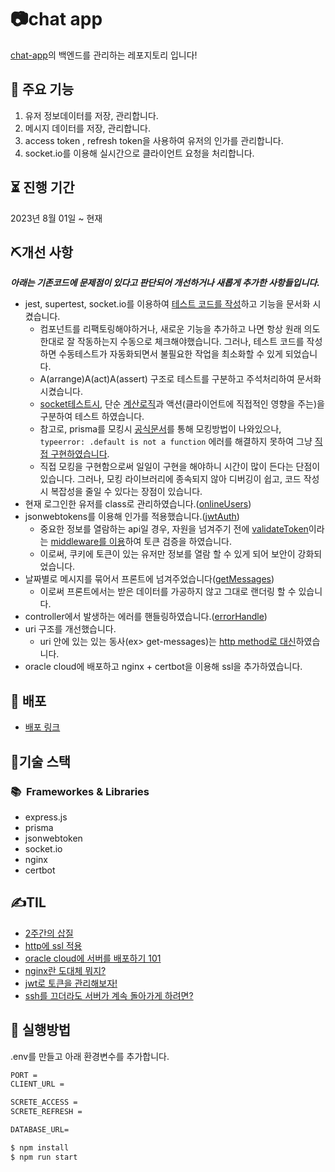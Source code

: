 # 📷chat app

[chat-app](https://github.com/YeonghunKO/chat-app-client/tree/main)의 백엔드를 관리하는 레포지토리 입니다!

## 📢 주요 기능
1. 유저 정보데이터를 저장, 관리합니다.
2. 메시지 데이터를 저장, 관리합니다.
3. access token , refresh token을 사용하여 유저의 인가를 관리합니다.
4. socket.io를 이용해 실시간으로 클라이언트 요청을 처리합니다.

## ⏳ 진행 기간
2023년 8월 01일 ~ 현재

## ⛏개선 사항
_**아래는 기존코드에 문제점이 있다고 판단되어 개선하거나 새롭게 추가한 사항들입니다.**_

* jest, supertest, socket.io를 이용하여 [테스트 코드를 작성](https://github.com/YeonghunKO/chat-app-server/tree/master/__test__)하고 기능을 문서화 시켰습니다.
  - 컴포넌트를 리팩토링해야하거나, 새로운 기능을 추가하고 나면 항상 원래 의도한대로 잘 작동하는지 수동으로 체크해야했습니다. 그러나, 테스트 코드를 작성하면 수동테스트가 자동화되면서 불필요한 작업을 최소화할 수 있게 되었습니다.
  - A(arrange)A(act)A(assert) 구조로 테스트를 구분하고 주석처리하여 문서화 시켰습니다.
  - [socket테스트시](https://github.com/YeonghunKO/chat-app-server/blob/master/__test__/socket.test.ts), 단순 [계산로직](https://github.com/YeonghunKO/chat-app-server/blob/master/socket/user.ts#L7)과 액션(클라이언트에 직접적인 영향을 주는)을 구분하여 테스트 하였습니다.
  - 참고로, prisma를 모킹시 [공식문서](https://www.prisma.io/docs/orm/prisma-client/testing/unit-testing)를 통해 모킹방법이 나와있으나, `typeerror: .default is not a function` 에러를 해결하지 못하여 그냥 [직접 구현하였습니다](https://github.com/YeonghunKO/chat-app-server/blob/master/__test__/mock/prismaInstance.ts).
  - 직접 모킹을 구현함으로써 일일이 구현을 해야하니 시간이 많이 든다는 단점이 있습니다. 그러나, 모킹 라이브러리에 종속되지 않아 디버깅이 쉽고, 코드 작성시 복잡성을 줄일 수 있다는 장점이 있습니다.
* 현재 로그인한 유저를 class로 관리하였습니다.([onlineUsers](https://github.com/YeonghunKO/chat-app-server/blob/master/utils/onlineUser.ts))
* jsonwebtokens를 이용해 인가를 적용했습니다.([jwtAuth](https://github.com/YeonghunKO/chat-app-server/blob/master/middleware/jwtAuth.ts))
  - 중요한 정보를 열람하는 api일 경우, 자원을 넘겨주기 전에 [validateToken](https://github.com/YeonghunKO/chat-app-server/blob/master/middleware/validateToken.ts)이라는 [middleware를 이용](https://github.com/YeonghunKO/chat-app-server/blob/master/index.ts#L41)하여 토큰 검증을 하였습니다.
  - 이로써, 쿠키에 토큰이 있는 유저만 정보를 열람 할 수 있게 되어 보안이 강화되었습니다.
* 날짜별로 메시지를 묶어서 프론트에 넘겨주었습니다([getMessages](https://github.com/YeonghunKO/chat-app-server/blob/master/controller/MessageController.ts#L81))
  - 이로써 프론트에서는 받은 데이터를 가공하지 않고 그대로 랜더링 할 수 있습니다.
* controller에서 발생하는 에러를 핸들링하였습니다.([errorHandle](https://github.com/YeonghunKO/chat-app-server/blob/master/utils/errorHandle.ts))
* uri 구조를 개선했습니다.
   - uri 안에 있는 있는 동사(ex> get-messages)는 [http method로 대신](https://github.com/YeonghunKO/chat-app-server/commit/a64971505fcab61c3c0ea72d71cc178518466e20)하였습니다.
* oracle cloud에 배포하고 nginx + certbot을 이용해 ssl을 추가하였습니다. 

## 🚀 배포

- [배포 링크](https://api.chat-app.live)

## 🤖기술 스택

### 📚&nbsp;&nbsp;Frameworkes & Libraries

- express.js
- prisma
- jsonwebtoken
- socket.io
- nginx
- certbot

## ✍️TIL
- [2주간의 삽질](https://velog.io/@yhko1992/%EC%A7%80%EB%82%9C-%ED%95%9C%EB%8B%AC%EA%B0%84-%EC%82%BD%EC%A7%88%EC%9D%98-%EA%B8%B0%EB%A1%9D)
- [http에 ssl 적용](https://velog.io/@yhko1992/http%EC%97%90-ssl%EC%A0%81%EC%9A%A9%ED%95%98%EC%97%AC-https%EB%A1%9C-%EB%A7%8C%EB%93%A4%EC%96%B4%EC%A3%BC%EA%B8%B0)
- [oracle cloud에 서버를 배포하기 101](https://velog.io/@yhko1992/oracle-vc%EC%97%90%EC%84%9C-%ED%8F%AC%ED%8A%B8%EB%A5%BC-%EC%97%B4%EC%96%B4%EC%A3%BC%EA%B3%A0-%EB%B0%A9%ED%99%94%EB%B2%BD-%ED%97%88%EC%9A%A9%ED%95%98%EA%B8%B0)
- [nginx란 도대체 뭐지?](https://velog.io/@yhko1992/nginx%EB%9E%80-%EB%8F%84%EB%8C%80%EC%B2%B4-%EB%AD%90%EC%A7%80)
- [jwt로 토큰을 관리해보자!](https://velog.io/@yhko1992/express%EC%97%90%EC%84%9C-jwt%ED%86%A0%ED%81%B0-%EC%84%B8%ED%8C%85%ED%95%98%EA%B8%B0)
- [ssh를 끄더라도 서버가 계속 돌아가게 하려면?](https://velog.io/@yhko1992/ssh%ED%84%B0%EB%AF%B8%EB%84%90%EC%9D%84-%EA%BB%90%EC%9D%84%EB%95%8C%EB%8F%84-%EC%84%9C%EB%B2%84%EA%B0%80-%EA%B3%84%EC%86%8D-%EB%8F%8C%EC%95%84%EA%B0%80%EA%B2%8C-%ED%95%98%EB%A0%A4%EB%A9%B4)
  

## 🔑 실행방법

.env를 만들고 아래 환경변수를 추가합니다.

```cmd
PORT = 
CLIENT_URL = 

SCRETE_ACCESS = 
SCRETE_REFRESH = 

DATABASE_URL= 
```


```cmd
$ npm install
$ npm run start
```
